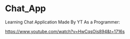 # Chat_App
Learning Chat Application Made By YT As a Programmer: 

https://www.youtube.com/watch?v=HwCqsOis894&t=1716s
